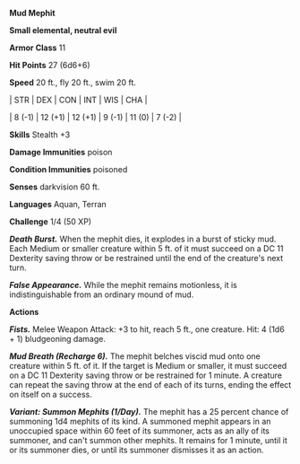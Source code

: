 **Mud Mephit**

**Small elemental, neutral evil**

**Armor Class** 11

**Hit Points** 27 (6d6+6)

**Speed** 20 ft., fly 20 ft., swim 20 ft.

|   STR   |   DEX   |   CON   |   INT   |   WIS   |   CHA   |
  
| 8 (-1) | 12 (+1) | 12 (+1) | 9 (-1) | 11 (0) | 7 (-2) |

**Skills** Stealth +3

**Damage Immunities** poison

**Condition Immunities** poisoned

**Senses** darkvision 60 ft.

**Languages** Aquan, Terran

**Challenge** 1/4 (50 XP)

***Death Burst.*** When the mephit dies, it explodes in a burst of sticky mud. Each Medium or smaller creature within 5 ft. of it must succeed on a DC 11 Dexterity saving throw or be restrained until the end of the creature's next turn.

***False Appearance.*** While the mephit remains motionless, it is indistinguishable from an ordinary mound of mud.

**Actions**

***Fists.*** Melee Weapon Attack: +3 to hit, reach 5 ft., one creature. Hit: 4 (1d6 + 1) bludgeoning damage.

***Mud Breath (Recharge 6).*** The mephit belches viscid mud onto one creature within 5 ft. of it. If the target is Medium or smaller, it must succeed on a DC 11 Dexterity saving throw or be restrained for 1 minute. A creature can repeat the saving throw at the end of each of its turns, ending the effect on itself on a success.

***Variant: Summon Mephits (1/Day).*** The mephit has a 25 percent chance of summoning 1d4 mephits of its kind. A summoned mephit appears in an unoccupied space within 60 feet of its summoner, acts as an ally of its summoner, and can't summon other mephits. It remains for 1 minute, until it or its summoner dies, or until its summoner dismisses it as an action.

